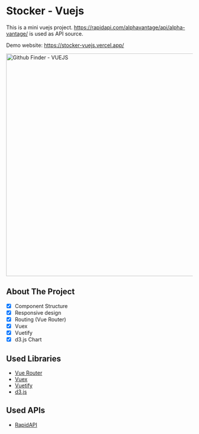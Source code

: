 # Stocker - Vuejs

This is a mini vuejs project. https://rapidapi.com/alphavantage/api/alpha-vantage/ is used as API source.

Demo website: 
https://stocker-vuejs.vercel.app/

<img src="https://github.com/BatuhanAydonerDev/stocker-vuejs/blob/master/stocker-vuejs.gif?raw=true" alt="Github Finder - VUEJS" width="600" />

## About The Project
- [x] Component Structure
- [x] Responsive design
- [x] Routing (Vue Router)
- [x] Vuex 
- [x] Vuetify
- [x] d3.js Chart

## Used Libraries
- [Vue Router](https://router.vuejs.org/)
- [Vuex](https://vuex.vuejs.org/)
- [Vuetify](https://vuetifyjs.com/)
- [d3.js](https://d3js.org/)

## Used APIs
- [RapidAPI](https://rapidapi.com/)
